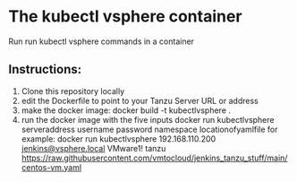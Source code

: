 # The kubectl vsphere container 
Run run kubectl vsphere commands in a container 

## Instructions: 
1. Clone this repository locally
2. edit the Dockerfile to point to your Tanzu Server URL or address
3. make the docker image: docker build -t kubectlvsphere .
4. run the docker image with the five inputs docker run kubectlvsphere serveraddress username password namespace locationofyamlfile for example: docker run kubectlvsphere 192.168.110.200 jenkins@vsphere.local VMware1! tanzu https://raw.githubusercontent.com/vmtocloud/jenkins_tanzu_stuff/main/centos-vm.yaml
